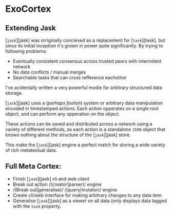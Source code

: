 # ExoCortex

## Extending Jask
[`jask`][jask] was orriginally concieved as a replacement for [`task`][task], but since its initial inception it's grown in power quite significantly. By trying to following problems:

+ Eventually consistent consensus across trusted peers with intermitent network
+ No data conflicts / manual merges 
+ Searchable tasks that can cross refference eachother

I've acidentally written a very powerful modle for arbitrary structured data storage.

[`jask`][jask] uses a (_perhaps foolish_) system or arbitrary data manipulation encoded in timestamped actions. Each action opperates on a single root object, and can perform any opperation on the object.

These actions can be saved and distributed across a network using a variety of different methods, as each action is a standalone `JSON` object that knows nothing about the structure of the [`jask`][jask] store.

This make the [`jask`][jask] engine a perfect match for storing a wide variety of rich metatextual data.

## Full Meta Cortex:

+ Finish [`jask`][jask] cli and web client
+ Break out action /(creator|parser)/ engine
+ /(Break out|generalise)/ /(query|mutator)/ engine 
+ Create cli/web interface for making arbitrary changes to any data item
+ Generalise [`jask`][jask] as a viewer on all data (only displays data tagged with the `task` property.
